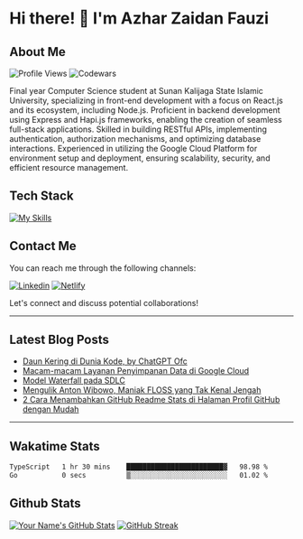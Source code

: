 # Hi there! 👋 I'm Azhar Zaidan Fauzi

## About Me
![Profile Views](https://komarev.com/ghpvc/?username=azhrzf&style=flat-square)
![Codewars](https://www.codewars.com/users/azhrzf/badges/micro)

Final year Computer Science student at Sunan Kalijaga State Islamic University, specializing in front-end development with a focus on React.js and its ecosystem, including Node.js. Proficient in backend development using Express and Hapi.js frameworks, enabling the creation of seamless full-stack applications. Skilled in building RESTful APIs, implementing authentication, authorization mechanisms, and optimizing database interactions. Experienced in utilizing the Google Cloud Platform for environment setup and deployment, ensuring scalability, security, and efficient resource management.

## Tech Stack

[![My Skills](https://skillicons.dev/icons?i=ts,react,nodejs,express,postgres,mongodb,gcp)](https://skillicons.dev)

## Contact Me

You can reach me through the following channels:

[![Linkedin](https://skillicons.dev/icons?i=linkedin)](https://www.linkedin.com/in/azhrzf)
[![Netlify](https://skillicons.dev/icons?i=netlify)](azhrzf.netlify.app)

Let's connect and discuss potential collaborations!

---
## Latest Blog Posts
<!-- BLOG-POST-LIST:START -->
- [Daun Kering di Dunia Kode, by ChatGPT Ofc](https://ziakode.com/nasibmu-programmer/)
- [Macam-macam Layanan Penyimpanan Data di Google Cloud](https://ziakode.com/layanan-penyimpanan-data-di-google-cloud/)
- [Model Waterfall pada SDLC](https://ziakode.com/model-waterfall-sdlc/)
- [Mengulik Anton Wibowo, Maniak FLOSS yang Tak Kenal Jengah](https://ziakode.com/anton-wibowo/)
- [2 Cara Menambahkan GitHub Readme Stats di Halaman Profil GitHub dengan Mudah](https://ziakode.com/menambahkan-github-readme-stats/)
<!-- BLOG-POST-LIST:END -->
---
## Wakatime Stats
<!--START_SECTION:waka-->

```txt
TypeScript   1 hr 30 mins    ████████████████████████▓   98.98 %
Go           0 secs          ▒░░░░░░░░░░░░░░░░░░░░░░░░   01.02 %
```

<!--END_SECTION:waka-->

## Github Stats
[![Your Name's GitHub Stats](https://github-readme-stats.vercel.app/api?username=azhrzf&show_icons=true&theme=radical&card_width=250)](https://github.com/azhrzf)
[![GitHub Streak](https://github-readme-streak-stats.herokuapp.com/?user=azhrzf&theme=radical&card_width=350)](https://github.com/azhrzf)
<!-- [![Top Langs](https://github-readme-stats.vercel.app/api/top-langs/?username=azhrzf&layout=compact&theme=radical)](https://github.com/azhrzf) -->
